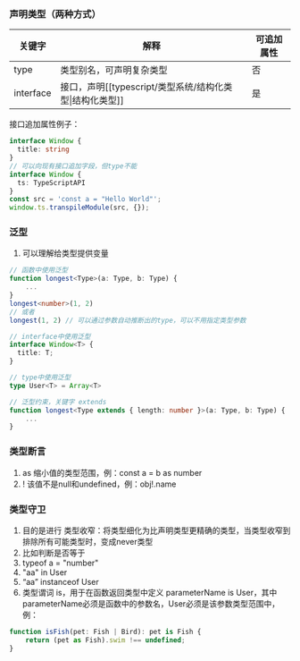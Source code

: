 ### 声明类型（两种方式）
| 关键字       | 解释                                    | 可追加属性 |
| --------- | ------------------------------------- | ----- |
| type      | 类型别名，可声明复杂类型                          | 否     |
| interface | 接口，声明[[typescript/类型系统/结构化类型\|结构化类型]] | 是     |
接口追加属性例子：
```typescript
interface Window {
  title: string
}
// 可以向现有接口追加字段，但type不能
interface Window {
  ts: TypeScriptAPI
}  
const src = 'const a = "Hello World"';
window.ts.transpileModule(src, {});
```

### 泛型
1. 可以理解给类型提供变量
```typescript
// 函数中使用泛型
function longest<Type>(a: Type, b: Type) {
	...
}
longest<number>(1, 2)
// 或者
longest(1, 2) // 可以通过参数自动推断出的type，可以不用指定类型参数

// interface中使用泛型
interface Window<T> {
  title: T;
}

// type中使用泛型
type User<T> = Array<T>

// 泛型约束，关键字 extends
function longest<Type extends { length: number }>(a: Type, b: Type) {
	...
}
```

### 类型断言
1. as 缩小值的类型范围，例：const a = b as number
2. ! 该值不是null和undefined，例：obj!.name

### 类型守卫
1. 目的是进行 类型收窄：将类型细化为比声明类型更精确的类型，当类型收窄到排除所有可能类型时，变成never类型
2. 比如判断是否等于
3. typeof a = "number"
4. "aa" in User
5. “aa” instanceof User
6. 类型谓词 is，用于在函数返回类型中定义 parameterName is User，其中parameterName必须是函数中的参数名，User必须是该参数类型范围中，例：
```typescript
function isFish(pet: Fish | Bird): pet is Fish {
	return (pet as Fish).swim !== undefined;
}
```
